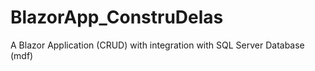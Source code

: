 # BlazorApp_ConstruDelas
A Blazor Application (CRUD) with integration with SQL Server Database (mdf)
